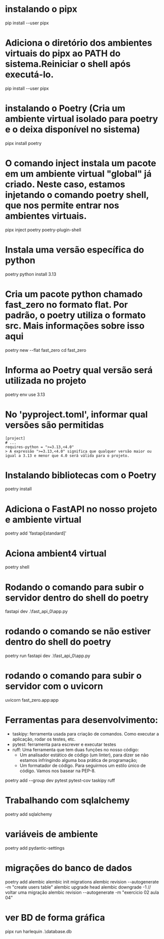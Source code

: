 # instalando o pipx
pip install --user pipx

# Adiciona o diretório dos ambientes virtuais do pipx ao PATH do sistema.Reiniciar o shell após executá-lo.
pip install --user pipx

# instalando o Poetry (Cria um ambiente virtual isolado para poetry e o deixa disponível no sistema)
pipx install poetry 

# O comando inject instala um pacote em um ambiente virtual "global" já criado. Neste caso, estamos injetando o comando poetry shell, que nos permite entrar nos ambientes virtuais.
pipx inject poetry poetry-plugin-shell 


# Instala uma versão específica do python
poetry python install 3.13  

# Cria um pacote python chamado fast_zero no formato flat. Por padrão, o poetry utiliza o formato src. Mais informações sobre isso aqui
poetry new --flat fast_zero 
cd fast_zero

# Informa ao Poetry qual versão será utilizada no projeto
poetry env use 3.13

# No 'pyproject.toml', informar qual versões são permitidas 
    [project]
    # ...
    requires-python = ">=3.13,<4.0" 
    > A expressão ">=3.13,<4.0" significa que qualquer versão maior ou igual a 3.13 e menor que 4.0 será válida para o projeto.

# Instalando bibliotecas com o Poetry
poetry install 

# Adiciona o FastAPI no nosso projeto e ambiente virtual
poetry add 'fastapi[standard]' 

# Aciona ambient4 virtual
poetry shell

# Rodando o comando para subir o servidor dentro do shell do poetry
fastapi dev .\fast_api_0\app.py   

# rodando o comando se não estiver dentro do shell do poetry
poetry run fastapi dev .\fast_api_0\app.py 

# rodando o comando para subir o servidor com o uvicorn
uvicorn fast_zero.app:app

# Ferramentas para desenvolvimento:

* taskipy: ferramenta usada para criação de comandos. Como executar a aplicação, rodar os testes, etc.
* pytest: ferramenta para escrever e executar testes
* ruff: Uma ferramenta que tem duas funções no nosso código:
  - Um analisador estático de código (um linter), para dizer se não estamos infringindo alguma boa prática de programação;
  - Um formatador de código. Para seguirmos um estilo único de código. Vamos nos basear na PEP-8.

poetry add --group dev pytest pytest-cov taskipy ruff

# Trabalhando com sqlalchemy
poetry add sqlalchemy

# variáveis de ambiente
poetry add pydantic-settings

# migrações do banco de dados
poetry add alembic
alembic init migrations
alembic revision --autogenerate -m "create users table"
alembic upgrade head
alembic downgrade -1 // voltar uma migração 
alembic revision --autogenerate -m "exercicio 02 aula 04"


# ver BD de forma gráfica
pipx run harlequin .\database.db